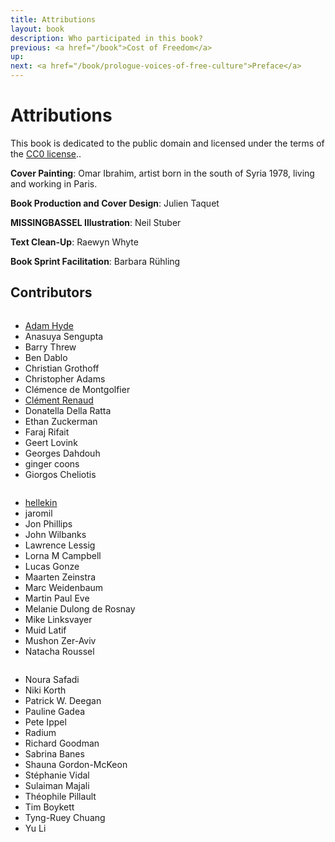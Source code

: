 ```yaml
---
title: Attributions
layout: book
description: Who participated in this book?
previous: <a href="/book">Cost of Freedom</a>
up: 
next: <a href="/book/prologue-voices-of-free-culture">Preface</a>
---
```


# Attributions

This book is dedicated to the public domain and licensed under the
terms of the [CC0 license](/book/appendix/cc0-license)..

__Cover Painting__: Omar Ibrahim, artist born in the south of Syria
1978, living and working in Paris.

__Book Production and Cover Design__: Julien Taquet

__MISSINGBASSEL Illustration__: Neil Stuber

__Text Clean-Up__: Raewyn Whyte

__Book Sprint Facilitation__: Barbara Rühling

## Contributors

<div class="row">
  <div class="four columns">
  <ul>
    <li><a href="./authors/adam-hyde">Adam Hyde</a></li>
    <li>Anasuya Sengupta</a></li>
    <li>Barry Threw</li>
    <li>Ben Dablo</li>
    <li>Christian Grothoff</li>
    <li>Christopher Adams</li>
    <li>Clémence de Montgolfier</a></li>
    <li><a href="./authors/clement-renaud">Clément Renaud</a></li>
    <li>Donatella Della Ratta</li>
    <li>Ethan Zuckerman</li>
    <li>Faraj Rifait</li>
    <li>Geert Lovink</li>
    <li>Georges Dahdouh</li>
    <li>ginger coons</li>
    <li>Giorgos Cheliotis</li>
  </ul>
</div>
<div class="four columns">
  <ul>
    <li><a href="./authors/hellekin">hellekin</a></li>
    <li>jaromil</li>
    <li>Jon Phillips</li>
    <li>John Wilbanks</li>
    <li>Lawrence Lessig</li>
    <li>Lorna M Campbell</li>
    <li>Lucas Gonze</li>
    <li>Maarten Zeinstra</li>
    <li>Marc Weidenbaum</li>
    <li>Martin Paul Eve</li>
    <li>Melanie Dulong de Rosnay</li>
    <li>Mike Linksvayer</li>
    <li>Muid Latif</li>
    <li>Mushon Zer-Aviv</li>
    <li>Natacha Roussel</li>
  </ul>
</div>
<div class="four columns">
  <ul>
    <li>Noura Safadi</li>
    <li>Niki Korth</li>
    <li>Patrick W. Deegan</li>
    <li>Pauline Gadea</li>
    <li>Pete Ippel</li>
    <li>Radium</li>
    <li>Richard Goodman</li>
    <li>Sabrina Banes</li>
    <li>Shauna Gordon-McKeon</li>
    <li>Stéphanie Vidal</li>
    <li>Sulaiman Majali</li>
    <li>Théophile Pillault</li>
    <li>Tim Boykett</li>
    <li>Tyng-Ruey Chuang</li>
    <li>Yu Li</li>
  </ul>
</div>
</div>
